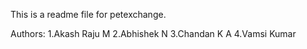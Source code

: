 This is a readme file for petexchange.

Authors:
1.Akash Raju M
2.Abhishek N
3.Chandan K A
4.Vamsi Kumar